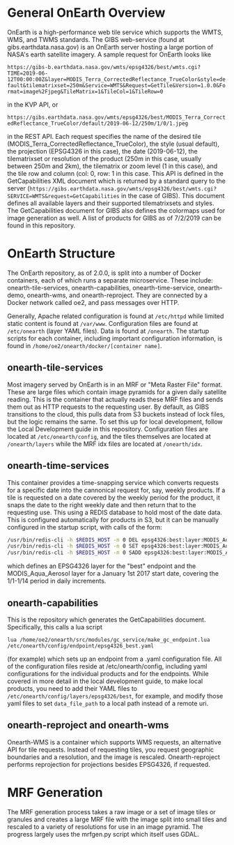 # General OnEarth Overview

OnEarth is a high-performance web tile service which supports the WMTS, WMS, and TWMS standards. The GIBS web-service (found at gibs.earthdata.nasa.gov) is an OnEarth server hosting a large portion of NASA's earth satellite imagery. A sample request for OnEarth looks like

`https://gibs-b.earthdata.nasa.gov/wmts/epsg4326/best/wmts.cgi?TIME=2019-06-12T00:00:00Z&layer=MODIS_Terra_CorrectedReflectance_TrueColor&style=default&tilematrixset=250m&Service=WMTS&Request=GetTile&Version=1.0.0&Format=image%2Fjpeg&TileMatrix=1&TileCol=1&TileRow=0`

in the KVP API, or 

`https://gibs.earthdata.nasa.gov/wmts/epsg4326/best/MODIS_Terra_CorrectedReflectance_TrueColor/default/2019-06-12/250m/1/0/1.jpeg`

in the REST API. Each request specifies the name of the desired tile (MODIS_Terra_CorrectedReflectance_TrueColor), the style (usual default), the projection (EPSG4326 in this case), the date (2019-06-12), the tilematrixset or resolution of the product (250m in this case, usually between 250m and 2km), the tilematrix or zoom level (1 in this case), and the tile row and column (col: 0, row: 1 in this case. This API is defined in the GetCapabilities XML document which is returned by a standard query to the server (`https://gibs.earthdata.nasa.gov/wmts/epsg4326/best/wmts.cgi?SERVICE=WMTS&request=GetCapabilities` in the case of GIBS). This document defines all available layers and their supported tilematrixsets and styles. The GetCapabilities document for GIBS also defines the colormaps used for image generation as well. A list of products for GIBS as of 7/2/2019 can be found in this repository.

# OnEarth Structure

The OnEarth repository, as of 2.0.0, is split into a number of Docker containers, each of which runs a separate microservice. These include: onearth-tile-services, onearth-capabilities, onearth-time-service, onearth-demo, onearth-wms, and onearth-reproject. They are connected by a Docker network called oe2, and pass messages over HTTP.

Generally, Apache related configuration is found at `/etc/httpd` while limited static content is found at `/var/www`. Configuration files are found at `/etc/onearth` (layer YAML files). Data is found at `/onearth`. The startup scripts for each container, including important configuration information, is found in `/home/oe2/onearth/docker/[container name]`. 

## onearth-tile-services

Most imagery served by OnEarth is in an MRF or "Meta Raster File" format. These are large files which contain image pyramids for a given daily satellite reading. This is the container that actually reads these MRF files and sends them out as HTTP requests to the requesting user. By default, as GIBS transitions to the cloud, this pulls data from S3 buckets instead of lock files, but the logic remains the same. To set this up for local development, follow the Local Development guide in this repository. Configuration files are located at `/etc/onearth/config`, and the tiles themselves are located at `/onearth/layers` while the MRF idx files are located at `/onearth/idx`.

## onearth-time-services

This container provides a time-snapping service which converts requests for a specific date into the cannonical request for, say, weekly products. If a tile is requested on a date covered by the weekly period for the product, it snaps the date to the right weekly date and then return that to the requesting use. This using a REDIS database to hold most of the date data. This is configured automatically for products in S3, but it can be manually configured in the startup script, with calls of the form:

```bash
/usr/bin/redis-cli -h $REDIS_HOST -n 0 DEL epsg4326:best:layer:MODIS_Aqua_Aerosol
/usr/bin/redis-cli -h $REDIS_HOST -n 0 SET epsg4326:best:layer:MODIS_Aqua_Aerosol:default "2017-01-01"
/usr/bin/redis-cli -h $REDIS_HOST -n 0 SADD epsg4326:best:layer:MODIS_Aqua_Aerosol:periods "2017-01-01/2017-01-14/P1D"
```

which defines an EPSG4326 layer for the "best" endpoint and the MODIS_Aqua_Aerosol layer for a January 1st 2017 start date, covering the 1/1-1/14 period in daily increments. 

## onearth-capabilities

This is the repository which generates the GetCapabilities document. Specifically, this calls a lua script

`lua /home/oe2/onearth/src/modules/gc_service/make_gc_endpoint.lua /etc/onearth/config/endpoint/epsg4326_best.yaml`

(for example) which sets up an endpoint from a .yaml configuration file. All of the configuration files reside at /etc/onearth/config, including yaml configurations for the individual products and for the endpoints. While covered in more detail in the local development guide, to make local products, you need to add their YAML files to `/etc/onearth/config/layers/epsg4326/best`, for example, and modify those yaml files to set `data_file_path` to a local path instead of a remote uri.

## onearth-reproject and onearth-wms

Onearth-WMS is a container which supports WMS requests, an alternative API for tile requests. Instead of requesting tiles, you request geographic boundaries and a resolution, and the image is rescaled. Onearth-reproject performs reprojection for projections besides EPSG4326, if requested.

# MRF Generation

The MRF generation process takes a raw image or a set of image tiles or granules and creates a large MRF file with the image split into small tiles and rescaled to a variety of resolutions for use in an image pyramid. The progress largely uses the mrfgen.py script which itself uses GDAL. 